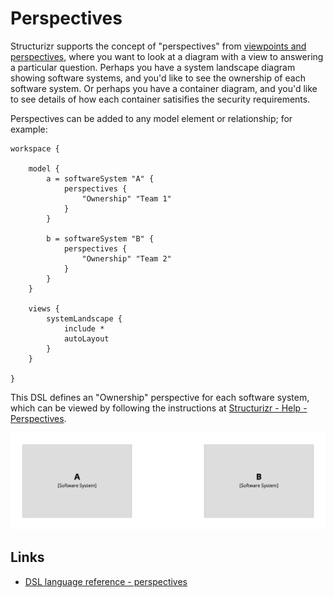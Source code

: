 # Perspectives

Structurizr supports the concept of "perspectives" from [viewpoints and perspectives](https://www.viewpoints-and-perspectives.info/home/perspectives/), where you want to look at a diagram with a view to answering a particular question.
Perhaps you have a system landscape diagram showing software systems, and you'd like to see the ownership of each software system.
Or perhaps you have a container diagram, and you'd like to see details of how each container satisifies the security requirements.

Perspectives can be added to any model element or relationship; for example:

```
workspace {

    model {
        a = softwareSystem "A" {
            perspectives {
                "Ownership" "Team 1"
            }
        }
        
        b = softwareSystem "B" {
            perspectives {
                "Ownership" "Team 2"
            }
        }
    }

    views {
        systemLandscape {
            include *
            autoLayout
        }
    }
    
}
```

This DSL defines an "Ownership" perspective for each software system, which can be viewed by following the instructions at [Structurizr - Help - Perspectives](https://structurizr.com/help/perspectives).

[![](example-1.png)](http://structurizr.com/dsl?src=https://docs.structurizr.com/dsl/cookbook/perspectives/example-1.dsl&perspective=Ownership)

## Links

- [DSL language reference - perspectives](/dsl/language#perspectives)